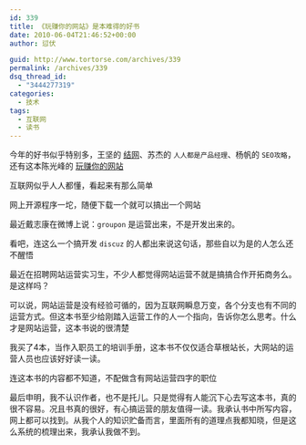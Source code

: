```yaml
---
id: 339
title: 《玩赚你的网站》是本难得的好书
date: 2010-06-04T21:46:52+00:00
author: 愆伏

guid: http://www.tortorse.com/archives/339
permalink: /archives/339
dsq_thread_id:
  - "3444277319"
categories:
  - 技术
tags:
  - 互联网
  - 读书
---
```

今年的好书似乎特别多，王坚的 [结网](http://book.douban.com/subject/4736118/)、苏杰的 `人人都是产品经理`、杨帆的 `SEO攻略`，还有这本陈光峰的 [玩赚你的网站](http://book.douban.com/subject/4823093/)

互联网似乎人人都懂，看起来有那么简单
  
网上开源程序一坨，随便下载一个就可以搞出一个网站
  
最近戴志康在微博上说：`groupon` 是运营出来，不是开发出来的。
  
看吧，连这么一个搞开发 `discuz` 的人都出来说这句话，那些自以为是的人怎么还不醒悟
  
最近在招聘网站运营实习生，不少人都觉得网站运营不就是搞搞合作开拓商务么。是这样吗？
  
可以说，网站运营是没有经验可循的，因为互联网瞬息万变，各个分支也有不同的运营方式。但这本书至少给刚踏入运营工作的人一个指向，告诉你怎么思考。什么才是网站运营，这本书说的很清楚
  
我买了4本，当作入职员工的培训手册，这本书不仅仅适合草根站长，大网站的运营人员也应该好好读一读。
  
连这本书的内容都不知道，不配做含有网站运营四字的职位

最后申明，我不认识作者，也不是托儿。只是觉得有人能沉下心去写这本书，真的很不容易。况且书真的很好，有心搞运营的朋友值得一读。我承认书中所写内容，网上都可以找到。从我个人的知识贮备而言，里面所有的道理点我都知晓，但是这么系统的梳理出来，我承认我做不到。